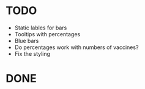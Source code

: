 # TODO

- Static lables for bars
- Tooltips with percentages
- Blue bars
- Do percentages work with numbers of vaccines?
- Fix the styling

# DONE
